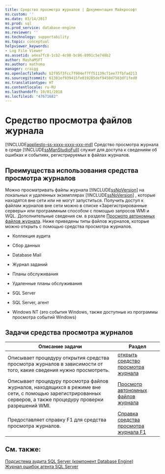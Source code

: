 ```yaml
---
title: Средство просмотра журналов | Документация Майкрософт
ms.custom: ''
ms.date: 03/14/2017
ms.prod: sql
ms.prod_service: database-engine
ms.reviewer: ''
ms.technology: supportability
ms.topic: conceptual
helpviewer_keywords:
- Log File Viewer
ms.assetid: a4ea7fc8-1cb2-4c98-bc86-8991c5e748b2
author: MashaMSFT
ms.author: mathoma
manager: craigg
ms.openlocfilehash: b2f95f3fcc7f904ef7ff51139c71ee77fbfad213
ms.sourcegitcommit: 61381ef939415fe019285def9450d7583df1fed0
ms.translationtype: HT
ms.contentlocale: ru-RU
ms.lasthandoff: 10/01/2018
ms.locfileid: "47671682"
---
```

# <a name="log-file-viewer"></a>Средство просмотра файлов журнала
[!INCLUDE[appliesto-ss-xxxx-xxxx-xxx-md](../../includes/appliesto-ss-xxxx-xxxx-xxx-md.md)]
  Средство просмотра журнала в среде [!INCLUDE[ssManStudioFull](../../includes/ssmanstudiofull-md.md)] служит для доступа к сведениям об ошибках и событиях, регистрируемых в файлах журналов.  
  
## <a name="benefits-of-using-log-file-viewer"></a>Преимущества использования средства просмотра журналов  
 Можно просматривать файлы журнала [!INCLUDE[ssNoVersion](../../includes/ssnoversion-md.md)] на локальных и удаленных экземплярах [!INCLUDE[ssNoVersion](../../includes/ssnoversion-md.md)] , которые находятся вне сети или не могут запуститься. Получить доступ к файлам журналов вне сети можно в списке «Зарегистрированные серверы» или программным способом с помощью запросов WMI и WQL. Дополнительные сведения см. в разделе [Просмотр автономных файлов журнала](../../relational-databases/logs/view-offline-log-files.md). Ниже приведены типы файлов журналов, которые можно открыть с помощью средства просмотра журналов.  
  
-   Коллекция аудита  
  
-   Сбор данных  
  
-   Database Mail  
  
-   Журнал заданий  
  
-   Планы обслуживания  
  
-   Удаленные планы обслуживания  
  
-   SQL Server  
  
-   SQL Server, агент  
  
-   Windows NT (это события Windows, также доступные из программы просмотра событий Windows)  
  
## <a name="log-file-viewer-tasks"></a>Задачи средства просмотра журналов  
  
|Описание задачи|Раздел|  
|----------------------|-----------|  
|Описывает процедуру открытия средства просмотра журналов в зависимости от того, какие сведения нужно просмотреть.|[открыть средство просмотра журнала](../../relational-databases/logs/open-log-file-viewer.md)|  
|Описывает процедуру просмотра файлов журналов, находящихся в режиме вне сети, с помощью зарегистрированных серверов, а также процедуру проверки разрешений WMI.|[Просмотр автономных файлов журнала](../../relational-databases/logs/view-offline-log-files.md)|  
|Предоставляет справку F1 для средства просмотра журналов.|[Справка средства просмотра журнала F1](../../relational-databases/logs/log-file-viewer-f1-help.md)|  
  
## <a name="see-also"></a>См. также:  
 [Подсистема аудита SQL Server (компонент Database Engine)](../../relational-databases/security/auditing/sql-server-audit-database-engine.md)   
 [Журнал ошибок агента SQL Server](../../ssms/agent/sql-server-agent-error-log.md)  
  
  
